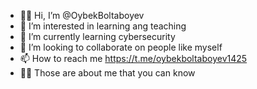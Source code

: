 - 👋🏼 Hi, I’m @OybekBoltaboyev
- 👀 I’m interested in learning ang teaching
- 🌱 I’m currently learning cybersecurity
- 💞️ I’m looking to collaborate on people like myself
- 📫 How to reach me https://t.me/oybekboltaboyev1425
- ☝🏼 Those are about me that you can know 